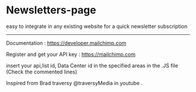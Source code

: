 # Newsletters-page
easy to integrate in any existing website for a quick newsletter subscription 

******************************************************************************************************

Documentation : https://developer.mailchimp.com

Register and get your API key : https://mailchimp.com

insert your api,list id, Data Center id in the specified areas in the .JS file (Check the commented lines)

Inspired from Brad traversy @traversyMedia in youtube .
